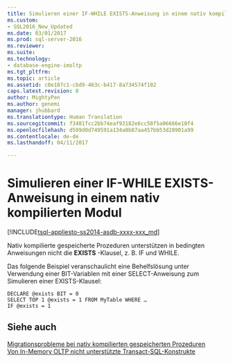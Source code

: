 ```yaml
---
title: Simulieren einer IF-WHILE EXISTS-Anweisung in einem nativ kompilierten Modul | Microsoft-Dokumentation
ms.custom:
- SQL2016_New_Updated
ms.date: 03/01/2017
ms.prod: sql-server-2016
ms.reviewer: 
ms.suite: 
ms.technology:
- database-engine-imoltp
ms.tgt_pltfrm: 
ms.topic: article
ms.assetid: c0e187c1-cbd9-463c-b417-8a734574f102
caps.latest.revision: 8
author: MightyPen
ms.author: genemi
manager: jhubbard
ms.translationtype: Human Translation
ms.sourcegitcommit: f3481fcc2bb74eaf93182e6cc58f5a06666e10f4
ms.openlocfilehash: d509d0d749591a134a0b87aa457bb53d28901a99
ms.contentlocale: de-de
ms.lasthandoff: 04/11/2017

---
```

# <a name="simulating-an-if-while-exists-statement-in-a-natively-compiled-module"></a>Simulieren einer IF-WHILE EXISTS-Anweisung in einem nativ kompilierten Modul
[!INCLUDE[tsql-appliesto-ss2014-asdb-xxxx-xxx_md](../../includes/tsql-appliesto-ss2014-asdb-xxxx-xxx-md.md)]

  Nativ kompilierte gespeicherte Prozeduren unterstützen in bedingten Anweisungen nicht die **EXISTS** -Klausel, z. B. IF und WHILE.  
  
 Das folgende Beispiel veranschaulicht eine Behelfslösung unter Verwendung einer BIT-Variablen mit einer SELECT-Anweisung zum Simulieren einer EXISTS-Klausel:  
  
```tsql  
DECLARE @exists BIT = 0  
SELECT TOP 1 @exists = 1 FROM MyTable WHERE …  
IF @exists = 1  
```  
  
## <a name="see-also"></a>Siehe auch  
 [Migrationsprobleme bei nativ kompilierten gespeicherten Prozeduren](../../relational-databases/in-memory-oltp/migration-issues-for-natively-compiled-stored-procedures.md)   
 [Von In-Memory OLTP nicht unterstützte Transact-SQL-Konstrukte](../../relational-databases/in-memory-oltp/transact-sql-constructs-not-supported-by-in-memory-oltp.md)  
  
  
